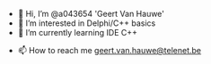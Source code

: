 - 👋 Hi, I’m @a043654 'Geert Van Hauwe'
- 👀 I’m interested in Delphi/C++ basics
- 🌱 I’m currently learning IDE C++
<!--- 
- 💞️ I’m looking to collaborate on ...
--->
- 📫 How to reach me geert.van.hauwe@telenet.be

<!---
a043654/a043654 is a ✨ special ✨ repository because its `README.md` (this file) appears on your GitHub profile.
You can click the Preview link to take a look at your changes.
--->
